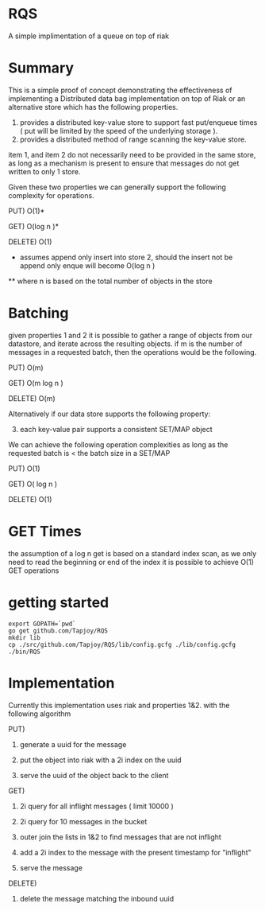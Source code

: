 RQS
=========

A simple implimentation of a queue on top of riak

Summary
=========
This is a simple proof of concept demonstrating the effectiveness of implementing a Distributed data bag implementation on top of Riak or an alternative store which has the following properties.

1) provides a distributed key-value store to support fast put/enqueue times ( put will be limited by the speed of the underlying storage ).
2) provides a distributed method of range scanning the key-value store.


item 1, and item 2 do not necessarily need to be provided in the same store, as long as a mechanism is present to ensure that messages do not get written to only 1 store.

Given these two properties we can generally support the following complexity for operations.

PUT) O(1)*

GET) O(log n )*

DELETE) O(1)

*  assumes append only insert into store 2, should the insert not be append only enque will become O(log n )

** where n is based on the total number of objects in the store

Batching
========
given properties 1 and 2 it is possible to gather a range of objects from our datastore, and iterate across the resulting objects.  if m is the number of messages in a requested batch, then the operations would be the following.

PUT)    O(m)

GET)    O(m log n )

DELETE) O(m)

Alternatively if our data store supports the following property:

3) each key-value pair supports a consistent SET/MAP object

We can achieve the following operation complexities as long as the requested batch is < the batch size in a SET/MAP

PUT)    O(1)

GET)    O( log n )

DELETE)  O(1)

GET Times
=========

the assumption of a log n get is based on a standard index scan, as we only need to read the beginning or end of the index it is possible to achieve O(1) GET operations


getting started
=========
```
export GOPATH=`pwd`
go get github.com/Tapjoy/RQS
mkdir lib
cp ./src/github.com/Tapjoy/RQS/lib/config.gcfg ./lib/config.gcfg
./bin/RQS
```

Implementation
==========
Currently this implementation uses riak and properties 1&2. with the following algorithm

PUT) 

  1) generate a uuid for the message

  2) put the object into riak with a 2i index on the uuid
  
  3) serve the uuid of the object back to the client

GET)
  
  1) 2i query for all inflight messages ( limit 10000 )
  
  2) 2i query for 10 messages in the bucket
  
  3) outer join the lists in 1&2 to find messages that are not inflight
  
  4) add a 2i index to the message with the present timestamp for "inflight"
  
  5) serve the message
  
DELETE)

  1) delete the message matching the inbound uuid



